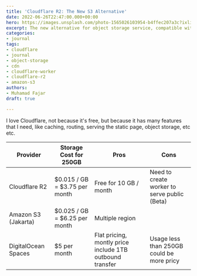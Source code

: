 ```yaml
---
title: 'Cloudflare R2: The New S3 Alternative'
date: 2022-06-26T22:47:00.000+00:00
hero: https://images.unsplash.com/photo-1565026103954-b4ffec207a3c?ixlib=rb-1.2.1&ixid=MnwxMjA3fDB8MHxwaG90by1wYWdlfHx8fGVufDB8fHx8&auto=format&fit=crop&w=2940&q=80
excerpt: The new alternative for object storage service, compatible with Amazon S3
categories:
- journal
tags:
- cloudflare
- journal
- object-storage
- cdn
- cloudflare-worker
- cloudflare-r2
- amazon-s3
authors:
- Muhamad Fajar
draft: true

---
```

I love Cloudflare, not because it's free, but because it has many features that I need, like caching, routing, serving the static page, object storage, etc etc.

| Provider | Storage Cost for 250GB | Pros | Cons |
| --- | --- | --- | --- |
| Cloudflare R2 | $0.015 / GB = $3.75 per month | Free for 10 GB / month | Need to create worker to serve public (Beta) |
| Amazon S3 (Jakarta) | $0.025 / GB = $6.25 per month | Multiple region |  |
| DigitalOcean Spaces | $5 per month | Flat pricing, montly price include 1TB outbound transfer | Usage less than 250GB could be more pricy |